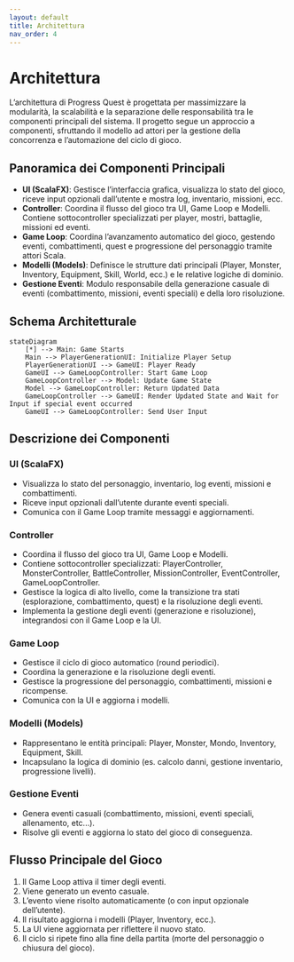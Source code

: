 ```yaml
---
layout: default
title: Architettura
nav_order: 4
---
```


# Architettura

L’architettura di Progress Quest è progettata per massimizzare la modularità, la scalabilità e la separazione delle responsabilità tra le componenti principali del sistema. Il progetto segue un approccio a componenti, sfruttando il modello ad attori per la gestione della concorrenza e l’automazione del ciclo di gioco.

## **Panoramica dei Componenti Principali**

- **UI (ScalaFX)**: Gestisce l’interfaccia grafica, visualizza lo stato del gioco, riceve input opzionali dall’utente e mostra log, inventario, missioni, ecc.
- **Controller**: Coordina il flusso del gioco tra UI, Game Loop e Modelli. Contiene sottocontroller specializzati per player, mostri, battaglie, missioni ed eventi.
- **Game Loop**: Coordina l’avanzamento automatico del gioco, gestendo eventi, combattimenti, quest e progressione del personaggio tramite attori Scala.
- **Modelli (Models)**: Definisce le strutture dati principali (Player, Monster, Inventory, Equipment, Skill, World, ecc.) e le relative logiche di dominio.
- **Gestione Eventi**: Modulo responsabile della generazione casuale di eventi (combattimento, missioni, eventi speciali) e della loro risoluzione.

## **Schema Architetturale**

```mermaid
stateDiagram
    [*] --> Main: Game Starts
    Main --> PlayerGenerationUI: Initialize Player Setup
    PlayerGenerationUI --> GameUI: Player Ready
    GameUI --> GameLoopController: Start Game Loop
    GameLoopController --> Model: Update Game State
    Model --> GameLoopController: Return Updated Data
    GameLoopController --> GameUI: Render Updated State and Wait for Input if special event occurred
    GameUI --> GameLoopController: Send User Input

```

## **Descrizione dei Componenti**

### UI (ScalaFX)

- Visualizza lo stato del personaggio, inventario, log eventi, missioni e combattimenti.
- Riceve input opzionali dall’utente durante eventi speciali.
- Comunica con il Game Loop tramite messaggi e aggiornamenti.

### Controller

- Coordina il flusso del gioco tra UI, Game Loop e Modelli.
- Contiene sottocontroller specializzati: PlayerController, MonsterController, BattleController, MissionController, EventController, GameLoopController.
- Gestisce la logica di alto livello, come la transizione tra stati (esplorazione, combattimento, quest) e la risoluzione degli eventi.
- Implementa la gestione degli eventi (generazione e risoluzione), integrandosi con il Game Loop e la UI.

### Game Loop 

- Gestisce il ciclo di gioco automatico (round periodici).
- Coordina la generazione e la risoluzione degli eventi.
- Gestisce la progressione del personaggio, combattimenti, missioni e ricompense.
- Comunica con la UI e aggiorna i modelli.

### Modelli (Models)

- Rappresentano le entità principali: Player, Monster, Mondo, Inventory, Equipment, Skill.
- Incapsulano la logica di dominio (es. calcolo danni, gestione inventario, progressione livelli).


### Gestione Eventi

- Genera eventi casuali (combattimento, missioni, eventi speciali, allenamento, etc...).
- Risolve gli eventi e aggiorna lo stato del gioco di conseguenza.

## **Flusso Principale del Gioco**

1. Il Game Loop attiva il timer degli eventi.
2. Viene generato un evento casuale.
3. L’evento viene risolto automaticamente (o con input opzionale dell’utente).
4. Il risultato aggiorna i modelli (Player, Inventory, ecc.).
5. La UI viene aggiornata per riflettere il nuovo stato.
6. Il ciclo si ripete fino alla fine della partita (morte del personaggio o chiusura del gioco).
